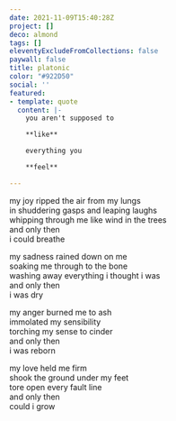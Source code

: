 ```yaml
---
date: 2021-11-09T15:40:28Z
project: []
deco: almond
tags: []
eleventyExcludeFromCollections: false
paywall: false
title: platonic
color: "#922D50"
social: ''
featured:
- template: quote
  content: |-
    you aren't supposed to

    **like**

    everything you

    **feel**

---
```

my joy ripped the air from my lungs  
in shuddering gasps and leaping laughs  
whipping through me like wind in the trees  
and only then  
i could breathe

> 

my sadness rained down on me  
soaking me through to the bone  
washing away everything i thought i was  
and only then  
i was dry

> 

my anger burned me to ash  
immolated my sensibility  
torching my sense to cinder  
and only then  
i was reborn

> 

my love held me firm  
shook the ground under my feet  
tore open every fault line  
and only then  
could i grow